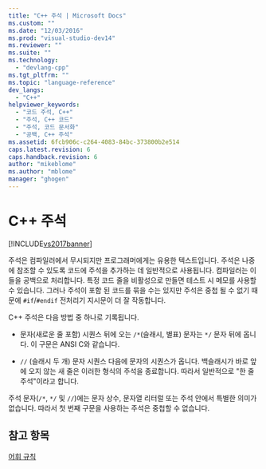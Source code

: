 ```yaml
---
title: "C++ 주석 | Microsoft Docs"
ms.custom: ""
ms.date: "12/03/2016"
ms.prod: "visual-studio-dev14"
ms.reviewer: ""
ms.suite: ""
ms.technology: 
  - "devlang-cpp"
ms.tgt_pltfrm: ""
ms.topic: "language-reference"
dev_langs: 
  - "C++"
helpviewer_keywords: 
  - "코드 주석, C++"
  - "주석, C++ 코드"
  - "주석, 코드 문서화"
  - "공백, C++ 주석"
ms.assetid: 6fcb906c-c264-4083-84bc-373800b2e514
caps.latest.revision: 6
caps.handback.revision: 6
author: "mikeblome"
ms.author: "mblome"
manager: "ghogen"
---
```

# C++ 주석
[!INCLUDE[vs2017banner](../assembler/inline/includes/vs2017banner.md)]

주석은 컴파일러에서 무시되지만 프로그래머에게는 유용한 텍스트입니다.  주석은 나중에 참조할 수 있도록 코드에 주석을 추가하는 데 일반적으로 사용됩니다.  컴파일러는 이들을 공백으로 처리합니다.  특정 코드 줄을 비활성으로 만들면 테스트 시 메모를 사용할 수 있습니다. 그러나 주석이 포함 된 코드를 묶을 수는 있지만 주석은 중첩 될 수 없기 때문에 `#if`\/`#endif` 전처리기 지시문이 더 잘 작동합니다.  
  
 C\+\+ 주석은 다음 방법 중 하나로 기록됩니다.  
  
-   문자\(새로운 줄 포함\) 시퀀스 뒤에 오는 `/*`\(슬래시, 별표\) 문자는 `*/` 문자 뒤에 옵니다.  이 구문은 ANSI C와 같습니다.  
  
-   `//`  \(슬래시 두 개\) 문자 시퀀스 다음에 문자의 시퀀스가 옵니다.  백슬래시가 바로 앞에 오지 않는 새 줄은 이러한 형식의 주석을 종료합니다.  따라서 일반적으로 "한 줄 주석"이라고 합니다.  
  
 주석 문자\(`/*`, `*/` 및 `//`\)에는 문자 상수, 문자열 리터럴 또는 주석 안에서 특별한 의미가 없습니다.  따라서 첫 번째 구문을 사용하는 주석은 중첩할 수 없습니다.  
  
## 참고 항목  
 [어휘 규칙](../cpp/lexical-conventions.md)
